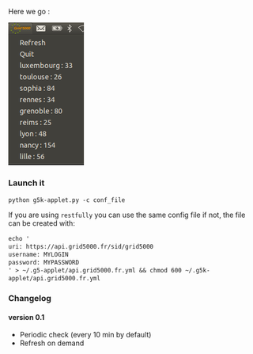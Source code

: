 Here we go :

![Alt text](applet.png "grid5000 applet")

### Launch it

```
python g5k-applet.py -c conf_file
```

If you are using `restfully` you can use the same config file if not, the file can be created with:

```
echo '
uri: https://api.grid5000.fr/sid/grid5000
username: MYLOGIN
password: MYPASSWORD
' > ~/.g5-applet/api.grid5000.fr.yml && chmod 600 ~/.g5k-applet/api.grid5000.fr.yml
```
### Changelog

#### version 0.1

* Periodic check (every 10 min by default)
* Refresh on demand
